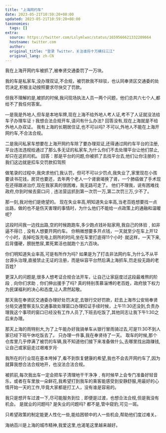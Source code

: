 ```yaml
---
title: "上海网约车"
date: 2023-05-21T10:59:20+08:00
updated: 2023-05-21T10:59:20+08:00
taxonomies:
  tags: []
extra:
  source: https://twitter.com/Lslymlwxc/status/1659566621332209664
  hostname: twitter.com
  author: 
  original_title: "登录 Twitter，关注谁将十万横扫三江"
  original_lang: zh-CN
---
```


我在上海开网约车被抓了,被奉贤交通委罚了一万块。 

我的车是私家车,没办理双证,不合规，被罚款我不辩驳，也认同奉贤区交通委的处罚决定,积极主动按照要求尽快交了罚款。 

但我不理解的是,被抓的时候,我问现场执法人员一两个问题，他们总共六七个人,都给不了我任何答案。 

—是我是外地人,但车是本地车牌,现在上海不给外地人考人证,考不了人证就没法给车子办理车证﹖我想合法合规开车,请问有什么办法? 回答没有,现在上海就是不给外地人办双证。 
我有上海的长期居住证,也不可以吗? 不可以,外地人不能在上海开网约车,不合法合规。 

二是我问私家车想要在上海开网约车除了要办理双证,还得通过网约车平台的注册,平台违法违规给通过了那么多无证的私家车,为什么你们不去处理平台让他们禁止,却只在这抓司机。 
回答：那是平台的问题,你被抓了去找平台去,他们让你注册的﹖我们这边就是扣车交罚款扣驾照 

做笔录的过程中,我央求他们,我认罚，但可不可以少罚点,我失业了,家里现在小孩要读书花钱，房贷也要还，去年两个老人一个肾衰竭换了肾，一个肺癌做了手术现在还得跟进治疗,现在我家真的很困难，我无路可走了。 
他们不理我，说有困难找政府,你到时候去窗口问﹐违法营运抓到第一次罚一万,第二次罚三万,少不了。 

那一刻,我对他们是绝望的。 现在失业率高,明知道失业率高,当老百姓想要找一点出路，做的也不是伤天害理的事情时，为什么他们不能给一点政策上的通融和温暖呢? 

这段时间我一边找出路,空的时候跑跑车,多少跑点钱补贴家用,我自己的体验﹐如非逼不得已﹐没有人想要开网约车。 你稍微想要多开点钱，一天就至少在车上开12个小时，去掉吃饭充电上厕所的时间,坐在车里打底得11个小时· 就这样，一天下来,后背僵硬，膀胱憋尿,累死累活也就跑个五六百块。 

你们明知道失业率高,可是有所作为吗? 如果是为了打击非法网约车,为什么不从平台源头治理,直接禁止无证的注册，而是纵容平台然后满上海抓车,罚走投无路的老百姓? 

更深入的问题是,很多人想考证合规合法开车，让自己让家庭度过这段最难熬的阶段﹐向你们求助﹐你们伸出援手了吗? 真的特别羡慕淄博的老百姓，政府放下权力为民谋福利的决心和态度,让人肃然起敬。 

那天我在奉贤区交通委办理好处罚决定,去银行交好罚款，赶去上海市公安局奉贤分局交通警察支队交通事故处理窗口办理扣证手续时候，上午11:30还没到,负责办理我这个事项的窗口已经没有工作人员了,下班去吃饭了,其他同志让我下午1:30之后来办理。

那天上海的雨特别大,为了上午能办好我骑单车从银行冒雨骑过去,可是11:30不到人家已经下班午休吃饭去了。 只办理一件事,我在奉贤待了一天。 取车的时候,那个仓库里几乎停满了被罚的车辆,我不知道他们接下来准备做什么,去哪里找出路赚钱,让自己或家庭走过艰难岁月· 

我所在的行业现在基本垮掉了,看不到恢复健康的希望,我也不会去开网约车了,因为就算我想合法合规地开，也没法合法合规。 

被抓前,每次我出车一定会把车子清理地干干净净﹐有时候早上会专门准备好轻音乐，或者在车里放一朵鲜花,我希望打到我车的乘客能感受到安静舒服,用最好的心情开始一天的工作,毕竟大家都是打工人，没有谁是容易的。 

我只是想开车过渡一下,尽可能服务到位﹐即便是过渡，也想合法合规,但是我没有机会。 是就业的问题吗? 是失业的问题吗? 都不是,管中窥豹,可见一斑。 

只希望政策的制定能更人性化一些,能给困顿中的人一些机会,帮助他们度过难关。 

海纳百川是上海的城市精神,我爱这里,也渴笔这里越来越好。
